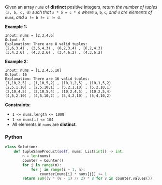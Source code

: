 Given an array  `nums`  of  **distinct**  positive integers, return  _the number of tuples_ `(a, b, c, d)` _such
that_ `a * b = c * d` _where_ `a`_,_ `b`_,_ `c`_, and_ `d` _are elements of_ `nums`_, and_ `a != b != c != d`_._

**Example 1:**

```
Input: nums = [2,3,4,6]
Output: 8
Explanation: There are 8 valid tuples:
(2,6,3,4) , (2,6,4,3) , (6,2,3,4) , (6,2,4,3)
(3,4,2,6) , (4,3,2,6) , (3,4,6,2) , (4,3,6,2)
```

**Example 2:**

```
Input: nums = [1,2,4,5,10]
Output: 16
Explanation: There are 16 valid tuples:
(1,10,2,5) , (1,10,5,2) , (10,1,2,5) , (10,1,5,2)
(2,5,1,10) , (2,5,10,1) , (5,2,1,10) , (5,2,10,1)
(2,10,4,5) , (2,10,5,4) , (10,2,4,5) , (10,2,5,4)
(4,5,2,10) , (4,5,10,2) , (5,4,2,10) , (5,4,10,2)
```

**Constraints:**

- `1 <= nums.length <= 1000`
- `1 <= nums[i] <= 104`
- All elements in  `nums`  are  **distinct**.

### Python

```python
class Solution:
    def tupleSameProduct(self, nums: List[int]) -> int:
        n = len(nums)
        counter = Counter()
        for i in range(n):
            for j in range(i + 1, n):
                counter[nums[i] * nums[j]] += 1
        return sum((v * (v - 1) // 2) * 8 for v in counter.values())
```